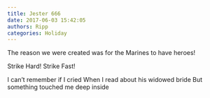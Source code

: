 ```yaml
---
title: Jester 666
date: 2017-06-03 15:42:05
authors: Ripp
categories: Holiday
---
```


 The reason we were created was for the Marines to have heroes! 

Strike Hard! Strike Fast!




I can’t remember if I cried
When I read about his widowed bride
But something touched me deep inside